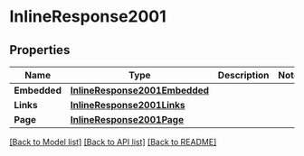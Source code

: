 # InlineResponse2001

## Properties

Name | Type | Description | Notes
------------ | ------------- | ------------- | -------------
**Embedded** | [**InlineResponse2001Embedded**](inline_response_200_1__embedded.md) |  | 
**Links** | [**InlineResponse2001Links**](inline_response_200_1__links.md) |  | 
**Page** | [**InlineResponse2001Page**](inline_response_200_1_page.md) |  | 

[[Back to Model list]](../README.md#documentation-for-models) [[Back to API list]](../README.md#documentation-for-api-endpoints) [[Back to README]](../README.md)


